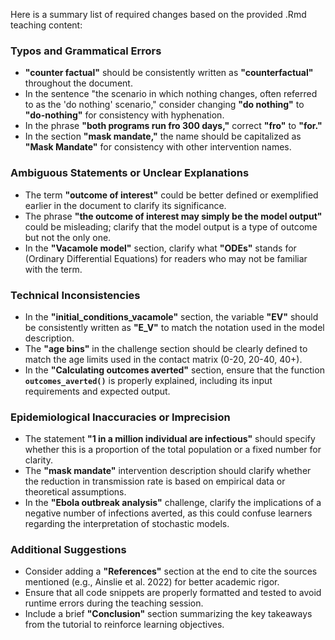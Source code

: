 Here is a summary list of required changes based on the provided .Rmd teaching content:

### Typos and Grammatical Errors
- **"counter factual"** should be consistently written as **"counterfactual"** throughout the document.
- In the sentence "the scenario in which nothing changes, often referred to as the 'do nothing' scenario," consider changing **"do nothing"** to **"do-nothing"** for consistency with hyphenation.
- In the phrase **"both programs run fro 300 days,"** correct **"fro"** to **"for."**
- In the section **"mask mandate,"** the name should be capitalized as **"Mask Mandate"** for consistency with other intervention names.

### Ambiguous Statements or Unclear Explanations
- The term **"outcome of interest"** could be better defined or exemplified earlier in the document to clarify its significance.
- The phrase **"the outcome of interest may simply be the model output"** could be misleading; clarify that the model output is a type of outcome but not the only one.
- In the **"Vacamole model"** section, clarify what **"ODEs"** stands for (Ordinary Differential Equations) for readers who may not be familiar with the term.

### Technical Inconsistencies
- In the **"initial_conditions_vacamole"** section, the variable **"EV"** should be consistently written as **"E_V"** to match the notation used in the model description.
- The **"age bins"** in the challenge section should be clearly defined to match the age limits used in the contact matrix (0-20, 20-40, 40+).
- In the **"Calculating outcomes averted"** section, ensure that the function **`outcomes_averted()`** is properly explained, including its input requirements and expected output.

### Epidemiological Inaccuracies or Imprecision
- The statement **"1 in a million individual are infectious"** should specify whether this is a proportion of the total population or a fixed number for clarity.
- The **"mask mandate"** intervention description should clarify whether the reduction in transmission rate is based on empirical data or theoretical assumptions.
- In the **"Ebola outbreak analysis"** challenge, clarify the implications of a negative number of infections averted, as this could confuse learners regarding the interpretation of stochastic models.

### Additional Suggestions
- Consider adding a **"References"** section at the end to cite the sources mentioned (e.g., Ainslie et al. 2022) for better academic rigor.
- Ensure that all code snippets are properly formatted and tested to avoid runtime errors during the teaching session.
- Include a brief **"Conclusion"** section summarizing the key takeaways from the tutorial to reinforce learning objectives.
